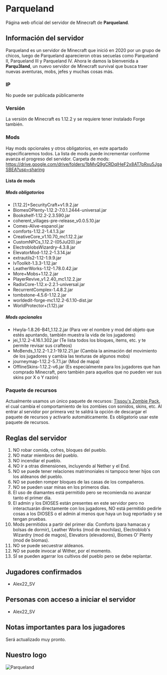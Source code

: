 # Parqueland
Página web oficial del servidor de Minecraft de **Parqueland**.

## Información del servidor
Parqueland es un servidor de Minecraft que inició en 2020 por un grupo de chicos, luego de Parqueland aparecieron otras secuelas como Parqueland II, Parqueland III y Parqueland IV. Ahora le damos la bienvenida a **Parqu3land**, un nuevo servidor de Minecraft survival que busca traer nuevas aventuras, mobs, jefes y muchas cosas más.
### IP
No puede ser publicada públicamente
### Versión
La versión de Minecraft es 1.12.2 y se requiere tener instalado Forge también.
### Mods
Hay mods opcionales y otros obligatorios, en este apartado especificaremos todos. La lista de mods puede incrementar conforme avanza el progreso del servidor.
Carpeta de mods: https://drive.google.com/drive/folders/1bMvQ9gCRDqlHeF2x8AT7pRxu5JgaSBEA?usp=sharing
#### Lista de mods
##### Mods obligatorios
- [1.12.2]+SecurityCraft+v1.9.2.jar 
- BiomesOPlenty-1.12.2-7.0.1.2444-universal.jar
- Bookshelf-1.12.2-2.3.590.jar
- coherent_villages-pre-release_v0.0.5.10.jar
- Comes-Alive-espanol.jar
- comforts-1.12.2-1.4.1.3.jar
- CreativeCore_v1.10.70_mc1.12.2.jar
- CustomNPCs_1.12.2-(05Jul20).jar
- ElectroblobsWizardry-4.3.8.jar
- ElevatorMod-1.12.2-1.3.14.jar
- extrautils2-1.12-1.9.9.jar
- IvToolkit-1.3.3-1.12.jar
- LeatherWorks-1.12-1.78.0.42.jar
- More+Mobs+1.12.2.jar
- PlayerRevive_v1.2.40_mc1.12.2.jar
- RadixCore-1.12.x-2.2.1-universal.jar
- RecurrentComplex-1.4.8.2.jar
- tombstone-4.5.6-1.12.2.jar
- worldedit-forge-mc1.12.2-6.1.10-dist.jar
- WorldProtector+(1.12).jar
##### Mods opcionales
- Hwyla-1.8.26-B41_1.12.2.jar (Para ver el nombre y mod del objeto que estés apuntando, también muestra la vida de los jugadores)
- jei_1.12.2-4.16.1.302.jar (Te lista todos los bloques, items, etc. y te permite revisar sus crafteos)
- MoBends_1.12.2-1.2.1-19.12.21.jar (Cambia la animación del movimiento de los jugadores y cambia las texturas de algunos mobs)
- journeymap-1.12.2-5.7.1.jar (Mod de mapa)
- OfflineSkins-1.12.2-v6.jar (Es especialmente para los jugadores que han comprado Minecraft, pero también para aquellos que no pueden ver sus skins por X o Y razón)
### Paquete de recursos
Actualmente usamos un único paquete de recursos: [Tissou's Zombie Pack](https://www.curseforge.com/minecraft/texture-packs/tissous-zombie-pack-optifine-1-7x-1-16), el cual cambia el comportamiento de los zombies con sonidos, skins, etc.
Al entrar al servidor por primera vez te saldrá la opción de descargar el paquete de recursos y activarlo automáticamente. Es obligatorio usar este paquete de recursos.
## Reglas del servidor
1. NO robar comida, cofres, bloques del pueblo.
2. NO matar miembros del pueblo.
3. NO incendiar el pueblo.
4. NO ir a otras dimensiones, incluyendo al Nether y el End.
5. NO se puede tener relaciones matrimoniales ni tampoco tener hijos con los aldeanos del pueblo.
6. NO se pueden romper bloques de las casas de los compañeros.
7. NO se pueden usar minas en los primeros días.
8. El uso de diamantes está permitido pero se recomienda no avanzar tanto el primer día.
9. El admin y los DIOSES están presentes en este servidor pero no interactuarán directamente con los jugadores, NO está permitido pedirle cosas a los DIOSES o el admin al menos que haya un bug reportado y se tengan pruebas.
10. Mods permitidos a partir del primer día: Comforts (para hamacas y bolsas de dormir), Leather Works (mod de mochilas), Electroblob's Wizardry (mod de magos), Elevators (elevadores), Biomes O' Plenty (mod de biomas).
11. NO se puede secuestrar aldeanos.
12. NO se puede invocar al Wither, por el momento.
13. SÍ se pueden agarrar los cultivos del pueblo pero se debe replantar.
## Jugadores confirmados
- Alex22_SV

## Personas con acceso a iniciar el servidor
- Alex22_SV

## Notas importantes para los jugadores
Será actualizado muy pronto.

## Nuestro logo
![Parqueland](/screenshots/Parqu3land.png)
